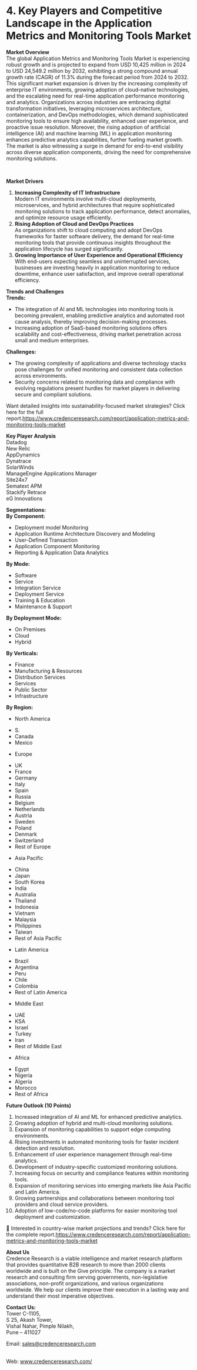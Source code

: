 # 4.	Key Players and Competitive Landscape in the Application Metrics and Monitoring Tools Market


<p><strong>Market Overview</strong><br /> The global Application Metrics and Monitoring Tools Market is experiencing robust growth and is projected to expand from USD 10,425 million in 2024 to USD 24,549.2 million by 2032, exhibiting a strong compound annual growth rate (CAGR) of 11.3% during the forecast period from 2024 to 2032. This significant market expansion is driven by the increasing complexity of enterprise IT environments, growing adoption of cloud-native technologies, and the escalating need for real-time application performance monitoring and analytics. Organizations across industries are embracing digital transformation initiatives, leveraging microservices architecture, containerization, and DevOps methodologies, which demand sophisticated monitoring tools to ensure high availability, enhanced user experience, and proactive issue resolution. Moreover, the rising adoption of artificial intelligence (AI) and machine learning (ML) in application monitoring enhances predictive analytics capabilities, further fueling market growth. The market is also witnessing a surge in demand for end-to-end visibility across diverse application components, driving the need for comprehensive monitoring solutions.</p>
<p>&nbsp;</p>
<p><strong>Market Drivers</strong></p>
<ol>
<li><strong>Increasing Complexity of IT Infrastructure</strong><br /> Modern IT environments involve multi-cloud deployments, microservices, and hybrid architectures that require sophisticated monitoring solutions to track application performance, detect anomalies, and optimize resource usage efficiently.</li>
<li><strong>Rising Adoption of Cloud and DevOps Practices</strong><br /> As organizations shift to cloud computing and adopt DevOps frameworks for faster software delivery, the demand for real-time monitoring tools that provide continuous insights throughout the application lifecycle has surged significantly.</li>
<li><strong>Growing Importance of User Experience and Operational Efficiency</strong><br /> With end-users expecting seamless and uninterrupted services, businesses are investing heavily in application monitoring to reduce downtime, enhance user satisfaction, and improve overall operational efficiency.</li>
</ol>
<p><strong>Trends and Challenges</strong><br /> <strong>Trends:</strong></p>
<ul>
<li>The integration of AI and ML technologies into monitoring tools is becoming prevalent, enabling predictive analytics and automated root cause analysis, thereby improving decision-making processes.</li>
<li>Increasing adoption of SaaS-based monitoring solutions offers scalability and cost-effectiveness, driving market penetration across small and medium enterprises.</li>
</ul>
<p><strong>Challenges:</strong></p>
<ul>
<li>The growing complexity of applications and diverse technology stacks pose challenges for unified monitoring and consistent data collection across environments.</li>
<li>Security concerns related to monitoring data and compliance with evolving regulations present hurdles for market players in delivering secure and compliant solutions.</li>
</ul>
<p>Want detailed insights into sustainability-focused market strategies? Click here for the full report.<a href="https://www.credenceresearch.com/report/application-metrics-and-monitoring-tools-market">https://www.credenceresearch.com/report/application-metrics-and-monitoring-tools-market</a></p>
<p><strong>Key Player Analysis</strong><br /> Datadog<br /> New Relic<br /> AppDynamics<br /> Dynatrace<br /> SolarWinds<br /> ManageEngine Applications Manager<br /> Site24x7<br /> Sematext APM<br /> Stackify Retrace<br /> eG Innovations</p>
<p><strong>Segmentations:</strong><br /> <strong>By Component:</strong></p>
<ul>
<li>Deployment model Monitoring</li>
<li>Application Runtime Architecture Discovery and Modeling</li>
<li>User-Defined Transaction</li>
<li>Application Component Monitoring</li>
<li>Reporting &amp; Application Data Analytics</li>
</ul>
<p><strong>By Mode:</strong></p>
<ul>
<li>Software</li>
<li>Service</li>
<li>Integration Service</li>
<li>Deployment Service</li>
<li>Training &amp; Education</li>
<li>Maintenance &amp; Support</li>
</ul>
<p><strong>By Deployment Mode:</strong></p>
<ul>
<li>On Premises</li>
<li>Cloud</li>
<li>Hybrid</li>
</ul>
<p><strong>By Verticals:</strong></p>
<ul>
<li>Finance</li>
<li>Manufacturing &amp; Resources</li>
<li>Distribution Services</li>
<li>Services</li>
<li>Public Sector</li>
<li>Infrastructure</li>
</ul>
<p><strong>By Region:</strong></p>
<ul>
<li>North America</li>
</ul>
<ul>
<li>S.</li>
<li>Canada</li>
<li>Mexico</li>
</ul>
<ul>
<li>Europe</li>
</ul>
<ul>
<li>UK</li>
<li>France</li>
<li>Germany</li>
<li>Italy</li>
<li>Spain</li>
<li>Russia</li>
<li>Belgium</li>
<li>Netherlands</li>
<li>Austria</li>
<li>Sweden</li>
<li>Poland</li>
<li>Denmark</li>
<li>Switzerland</li>
<li>Rest of Europe</li>
</ul>
<ul>
<li>Asia Pacific</li>
</ul>
<ul>
<li>China</li>
<li>Japan</li>
<li>South Korea</li>
<li>India</li>
<li>Australia</li>
<li>Thailand</li>
<li>Indonesia</li>
<li>Vietnam</li>
<li>Malaysia</li>
<li>Philippines</li>
<li>Taiwan</li>
<li>Rest of Asia Pacific</li>
</ul>
<ul>
<li>Latin America</li>
</ul>
<ul>
<li>Brazil</li>
<li>Argentina</li>
<li>Peru</li>
<li>Chile</li>
<li>Colombia</li>
<li>Rest of Latin America</li>
</ul>
<ul>
<li>Middle East</li>
</ul>
<ul>
<li>UAE</li>
<li>KSA</li>
<li>Israel</li>
<li>Turkey</li>
<li>Iran</li>
<li>Rest of Middle East</li>
</ul>
<ul>
<li>Africa</li>
</ul>
<ul>
<li>Egypt</li>
<li>Nigeria</li>
<li>Algeria</li>
<li>Morocco</li>
<li>Rest of Africa</li>
</ul>
<p><strong>Future Outlook (10 Points)</strong></p>
<ol>
<li>Increased integration of AI and ML for enhanced predictive analytics.</li>
<li>Growing adoption of hybrid and multi-cloud monitoring solutions.</li>
<li>Expansion of monitoring capabilities to support edge computing environments.</li>
<li>Rising investments in automated monitoring tools for faster incident detection and resolution.</li>
<li>Enhancement of user experience management through real-time analytics.</li>
<li>Development of industry-specific customized monitoring solutions.</li>
<li>Increasing focus on security and compliance features within monitoring tools.</li>
<li>Expansion of monitoring services into emerging markets like Asia Pacific and Latin America.</li>
<li>Growing partnerships and collaborations between monitoring tool providers and cloud service providers.</li>
<li>Adoption of low-code/no-code platforms for easier monitoring tool deployment and customization.</li>
</ol>
<p>📌 Interested in country-wise market projections and trends? Click here for the complete report.<a href="https://www.credenceresearch.com/report/application-metrics-and-monitoring-tools-market">https://www.credenceresearch.com/report/application-metrics-and-monitoring-tools-market</a></p>
<p><strong>About Us</strong><br /> Credence Research is a viable intelligence and market research platform that provides quantitative B2B research to more than 2000 clients worldwide and is built on the Give principle. The company is a market research and consulting firm serving governments, non-legislative associations, non-profit organizations, and various organizations worldwide. We help our clients improve their execution in a lasting way and understand their most imperative objectives.</p>
<p><strong>Contact Us:</strong><br /> Tower C-1105,<br /> S 25, Akash Tower,<br /> Vishal Nahar, Pimple Nilakh,<br /> Pune &ndash; 411027</p>
<p>Email: <a href="mailto:sales@credenceresearch.com">sales@credenceresearch.com</a></p>
<p><br /> Web: <a href="http://www.credenceresearch.com/">www.credenceresearch.com/</a></p>
